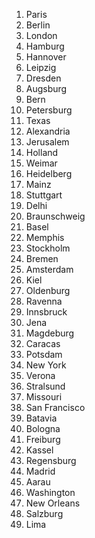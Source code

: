 1. Paris
2. Berlin
3. London
4. Hamburg
5. Hannover
6. Leipzig
7. Dresden
8. Augsburg
9. Bern
10. Petersburg
11. Texas
12. Alexandria
13. Jerusalem
14. Holland
15. Weimar
16. Heidelberg
17. Mainz
18. Stuttgart
19. Delhi
20. Braunschweig
21. Basel
22. Memphis
23. Stockholm
24. Bremen
25. Amsterdam
26. Kiel
27. Oldenburg
28. Ravenna
29. Innsbruck
30. Jena
31. Magdeburg
32. Caracas
33. Potsdam
34. New York
35. Verona
36. Stralsund
37. Missouri
38. San Francisco
39. Batavia
40. Bologna
41. Freiburg
42. Kassel
43. Regensburg
44. Madrid
45. Aarau
46. Washington
47. New Orleans
48. Salzburg
49. Lima